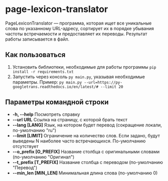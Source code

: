 # page-lexicon-translator
PageLexiconTranslator — программа, которая ищет все уникальные слова по указанному URL-адресу, сортирует их в порядке убывания частоты встречаемости и предоставляет их переводы. Результат работы записывается в файл.

## Как пользоваться
1. Установить библиотеки, необходимые для работы программы `pip install -r requirements.txt`
2. Запустить через консоль `py main.py`, указывая необходимые параметры. Пример: `py main.py --url=https://py-googletrans.readthedocs.io/en/latest/# --limit 20`

## Параметры командной строки
- **-h, --help** Посмотреть справку
- **--url URL** Ссылка на страницу, с которой брать текст
- **--lang [LANG]** Язык, на котором будет перевод (сокращение локали, по-умолчанию "ru")
- **--limit [LIMIT]** Ограничение на количество слов. Если задано, будут выведены N наиболее часто встречающихся. По-умолчанию отсутствует
- **--o_prefix [O_PREFIX]** Название столбца с оригинальными словами (по-умолчанию "Оригинал")
- **--t_prefix [T_PREFIX]** Название столбца с переводом (по-умолчанию "Перевод")
- **--min_len [MIN_LEN]** Минимальная длина слова (по-умолчанию 0)
